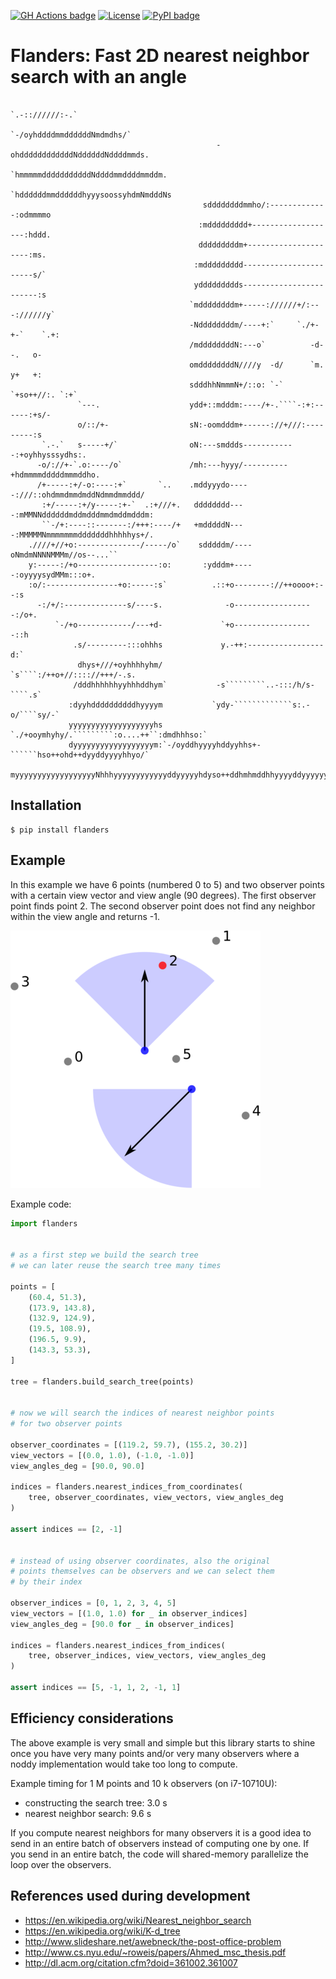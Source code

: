 [![GH Actions badge](https://github.com/bast/flanders/workflows/Test/badge.svg)](https://github.com/bast/flanders/actions)
[![License](https://img.shields.io/badge/license-%20MPL--v2.0-blue.svg)](LICENSE)
[![PyPI badge](https://badge.fury.io/py/flanders.svg)](https://badge.fury.io/py/flanders)


# Flanders: Fast 2D nearest neighbor search with an angle

```
                                                        `.-:://////:-.`
                                                 `-/oyhddddmmddddddNmdmdhs/`
                                              -ohddddddddddddNddddddNddddmmds.
                                            `hmmmmmdddddddddddNddddmmddddmmddm.
                                           `hddddddmmddddddhyyysoossyhdmNmdddNs
                                           sddddddddmmho/:-------------:odmmmmo
                                          :mddddddddd+-------------------:hddd.
                                          dddddddddm+---------------------:ms.
                                         :mddddddddd-----------------------s/`
                                         yddddddddds------------------------:s
                                        `mddddddddm+-----://////+/:---://////y`
                                        -Nddddddddm/----+:`     `./+-+-`    `.+:
                                        /mddddddddN:---o`          -d-    -.   o-
                                        omddddddddN////y  -d/      `m.    y+   +:
                                        sdddhhNmmmN+/::o: `-`     `+so++//:. `:+`
               `---.                    ydd+::mdddm:----/+-.````-:+:------:+s/-
               o/::/+-                  sN:-oomdddm+------://+///:---------:s
       `.-.`   s-----+/`                oN:---smddds------------:+oyhhysssydhs:.
      -o/://+-`.o:----/o`               /mh:---hyyy/----------+hdmmmmdddddmmmddho.
      /+-----:+/-o:----:+`       `..    .mddyyydo-----:///::ohdmmdmmdmddNdmmdmmddd/
       :+/-----:+/y-----:+-`  .:+///+.   dddddddd----:mMMNNddddddmddmdddmmdmddmdddm:
       ``-/+:----::-------:/+++:----/+   +mdddddN----:MMMMMNmmmmmmmdddddddhhhhhys+/.
    .////+//+o:--------------/-----/o`    sdddddm/----oNmdmNNNNMMMm//os--...``
    y:-----:/+o------------------:o:       :ydddm+-----:oyyyysydMMm:::o+.
    :o/:----------------+o:-----:s`          .::+o--------://++oooo+:--:s
      -:/+/:--------------s/----s.              -o------------------:/o+.
          `-/+o------------/---+d-             `+o------------------::h
              .s/---------:::ohhhs             y.-++:-----------------d:`
               dhys+///+oyhhhhyhm/            `s````:/++o+//:::://+++/-.s.
              /dddhhhhhhyyhhhddhym`           -s`````````..-:::/h/s-````.s`
             :dyyhddddddddddhyyyym           `ydy-`````````````s:.-o/````sy/-`
             yyyyyyyyyyyyyyyyyyyhs     `./+ooymhyhy/.`````````:o....++``:dmdhhhso:`
             dyyyyyyyyyyyyyyyyyym:`-/oyddhyyyyhddyyhhs+-``````hso++ohd++dyyddyyyyhhyo/`
             myyyyyyyyyyyyyyyyyyNhhhyyyyyyyyyyyyddyyyyyhdyso++ddhmhmddhhyyyyddyyyyyyyhdy+.
```


## Installation

```
$ pip install flanders
```


## Example

In this example we have 6 points (numbered 0 to 5) and two observer
points with a certain view vector and view angle (90 degrees). The first observer
point finds point 2. The second observer point does not find any
neighbor within the view angle and returns -1.

![Example](img/flanders.png)

Example code:
```python
import flanders


# as a first step we build the search tree
# we can later reuse the search tree many times

points = [
    (60.4, 51.3),
    (173.9, 143.8),
    (132.9, 124.9),
    (19.5, 108.9),
    (196.5, 9.9),
    (143.3, 53.3),
]

tree = flanders.build_search_tree(points)


# now we will search the indices of nearest neighbor points
# for two observer points

observer_coordinates = [(119.2, 59.7), (155.2, 30.2)]
view_vectors = [(0.0, 1.0), (-1.0, -1.0)]
view_angles_deg = [90.0, 90.0]

indices = flanders.nearest_indices_from_coordinates(
    tree, observer_coordinates, view_vectors, view_angles_deg
)

assert indices == [2, -1]


# instead of using observer coordinates, also the original
# points themselves can be observers and we can select them
# by their index

observer_indices = [0, 1, 2, 3, 4, 5]
view_vectors = [(1.0, 1.0) for _ in observer_indices]
view_angles_deg = [90.0 for _ in observer_indices]

indices = flanders.nearest_indices_from_indices(
    tree, observer_indices, view_vectors, view_angles_deg
)

assert indices == [5, -1, 1, 2, -1, 1]
```


## Efficiency considerations

The above example is very small and simple but this library starts to shine
once you have very many points and/or very many observers where a noddy
implementation would take too long to compute.

Example timing for 1 M points and 10 k observers (on i7-10710U):
- constructing the search tree: 3.0 s
- nearest neighbor search: 9.6 s

If you compute nearest neighbors for many observers it is a good idea to send
in an entire batch of observers instead of computing one by one.  If you send
in an entire batch, the code will shared-memory parallelize the loop over the
observers.


## References used during development

- https://en.wikipedia.org/wiki/Nearest_neighbor_search
- https://en.wikipedia.org/wiki/K-d_tree
- http://www.slideshare.net/awebneck/the-post-office-problem
- http://www.cs.nyu.edu/~roweis/papers/Ahmed_msc_thesis.pdf
- http://dl.acm.org/citation.cfm?doid=361002.361007

